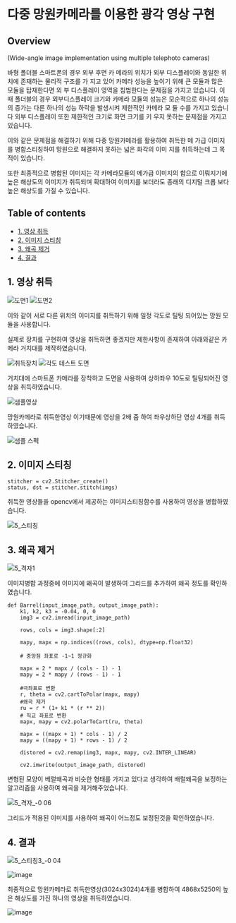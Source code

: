 # 다중 망원카메라를 이용한 광각 영상 구현
## Overview
(Wide-angle image implementation using multiple telephoto cameras)

바형 폴더블 스마트폰의 경우 외부 후면 카
메라의 위치가 외부 디스플레이와 동일한 위치에 존재하는 물리적 구조를 가
지고 있어 카메라 성능을 높이기 위해 큰 모듈과 많은 모듈을 탑재한다면 외
부 디스플레이 영역을 침범한다는 문제점을 가지고 있습니다. 
이때 폴더블의 경우 외부디스플레이 크기와 카메라 모듈의 성능은 모순적으로 
하나의 성능의 증가는 다른 하나의 성능 하락을 발생시켜 제한적인 카메라 모
듈 수를 가지고 있습니다 외부 디스플레이 또한 제한적인 크기로 화면 크기를 키
우지 못하는 문제점을 가지고 있습니다. 

이와 같은 문제점을 해결하기 위해 다중 망원카메라를 활용하여 취득한 메
가급 이미지를 병합스티칭하여 망원으로 해결하지 못하는 넓은 화각의 이미
지를 취득하는데 그 목적이 있습니다.
 
또한 최종적으로 병합된 이미지는 각 카메라모듈의 메가급 이미지의 합으로 
이뤄지기에 높은 해상도의 이미지가 취득되며 확대하여 이미지를 보더라도
종래의 디지털 크롭 보다 높은 해상도를 가질 수 있습니다.

## Table of contents
 - [1. 영상 취득](#1-영상-취득)
 - [2. 이미지 스티칭](#2-이미지-스티칭)
 - [3. 왜곡 제거](#3-왜곡-제거)
 - [4. 결과](#4-결과)

## 1. 영상 취득
![도면1](https://github.com/k99885/k99885-Wide-angle-image-implementation-using-multiple-telephoto-cameras/assets/157681578/991f19c5-6379-4e73-885a-c176b9a1c5a4)
![도면2](https://github.com/k99885/k99885-Wide-angle-image-implementation-using-multiple-telephoto-cameras/assets/157681578/c1e6d2cb-1da1-4f3c-941d-ff973b5ac814)

이와 같이 서로 다른 위치의 이미지를 취득하기 위해 일정 각도로 틸팅 되어있는 망원 모듈을 사용합니다.

실제로 장치를 구현하여 영상을 취득하면 좋겠지만 제한사항이 존재하여 아래와같은 카메라 거치대를 제작하였습니다.

![취득장치](https://github.com/k99885/k99885-Wide-angle-image-implementation-using-multiple-telephoto-cameras/assets/157681578/25e1f5b5-ae66-497d-93ef-564d4bae2b53)
![각도 테스트 도면](https://github.com/k99885/k99885-Wide-angle-image-implementation-using-multiple-telephoto-cameras/assets/157681578/449462ae-b230-458f-87e3-0cea8ded8549)

거치대에 스마트폰 카메라를 장착하고 도면을 사용하여 상하좌우 10도로 틸팅되어진 영상을 취득하였습니다.

![샘플영상](https://github.com/k99885/k99885-Wide-angle-image-implementation-using-multiple-telephoto-cameras/assets/157681578/c14c224a-3e06-448b-b188-09aeaa543037)

망원카메라로 취득한영상 이기때문에 영상을 2배 줌 하여 좌우상하단 영상 4개를 취득하였습니다. 

![샘플 스펙](https://github.com/k99885/k99885-Wide-angle-image-implementation-using-multiple-telephoto-cameras/assets/157681578/e2d83d37-fa5f-49d5-a541-53c45449cbc6)

## 2. 이미지 스티칭
```
stitcher = cv2.Stitcher_create()
status, dst = stitcher.stitch(imgs)
```
취득한 영상들을 opencv에서 제공하는 이미지스티칭함수를 사용하여 영상을 병합하였습니다.

![5_스티칭](https://github.com/k99885/Wide-angle-image-implementation-using-multiple-telephoto-cameras-/assets/157681578/910dd080-bfab-41e9-bfc9-ad982fe4fec4)


## 3. 왜곡 제거
![5_격자1](https://github.com/k99885/Wide-angle-image-implementation-using-multiple-telephoto-cameras-/assets/157681578/66f5f058-a63e-4ee1-9b9f-71a706e1bb6f)

이미지병합 과정중에 이미지에 왜곡이 발생하여 그리드를 추가하여 왜곡 정도를 확인하였습니다.

```
def Barrel(input_image_path, output_image_path):
    k1, k2, k3 = -0.04, 0, 0
    img3 = cv2.imread(input_image_path)

    rows, cols = img3.shape[:2]

    mapy, mapx = np.indices((rows, cols), dtype=np.float32)

    # 중앙점 좌표로 -1~1 정규화

    mapx = 2 * mapx / (cols - 1) - 1
    mapy = 2 * mapy / (rows - 1) - 1

    #극좌표로 변환
    r, theta = cv2.cartToPolar(mapx, mapy)
    #왜곡 제거
    ru = r * (1+ k1 * (r ** 2))
    # 직교 좌표로 변환
    mapx, mapy = cv2.polarToCart(ru, theta)

    mapx = ((mapx + 1) * cols - 1) / 2
    mapy = ((mapy + 1) * rows - 1) / 2

    distored = cv2.remap(img3, mapx, mapy, cv2.INTER_LINEAR)

    cv2.imwrite(output_image_path, distored)
```

변형된 모양이 베럴왜곡과 비슷한 형태를 가지고 있다고 생각하여 배럴왜곡을 보정하는 알고리즘을 사용하여 왜곡을 제거해주었습니다.

![5_격자_-0 06](https://github.com/k99885/Wide-angle-image-implementation-using-multiple-telephoto-cameras-/assets/157681578/d29a7969-a1c3-4b0f-a5a2-de206a9f72a0)

그리드가 적용된 이미지를 사용하여 왜곡이 어느정도 보정된것을 확인하였습니다.

## 4. 결과

![5_스티칭3_-0 04](https://github.com/k99885/Wide-angle-image-implementation-using-multiple-telephoto-cameras-/assets/157681578/6325d32f-0c3e-4d1b-b232-8218b8e58878)

![image](https://github.com/k99885/Wide-angle-image-implementation-using-multiple-telephoto-cameras-/assets/157681578/add3ce32-fcbd-444f-9f06-6c6f6aaa9e18)

최종적으로 망원카메라로 취득한영상(3024x3024)4개를 병합하여 4868x5250의 높은 해상도를 가진 하나의 영상을 취득하였습니다.

![image](https://github.com/k99885/Wide-angle-image-implementation-using-multiple-telephoto-cameras-/assets/157681578/a5b29c5a-e910-4229-acd3-f231be04474a)



